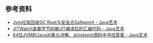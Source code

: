 
## 参考资料

- [Jvm垃圾回收GC Root与安全点Safepoint - Java艺术](https://juejin.cn/post/6844904053634236423)
- [JITWatch查看字节码被JIT编译后的汇编代码 - Java艺术](https://juejin.cn/post/6844904049913888775)
- [64位JVM的Java对象头详解，从hotspot源码中寻找答案 - Java艺术](https://juejin.cn/post/6844904069845221384)
